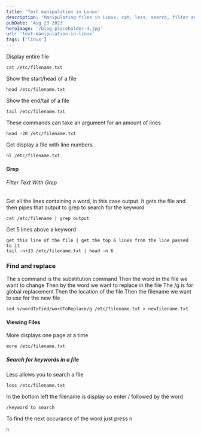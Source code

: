 ```yaml
---
title: 'Text manipulation in Linux'
description: 'Manipulating files in Linux, cat, less, search, filter and move.'
pubDate: 'Aug 23 2023'
heroImage: '/blog-placeholder-4.jpg'
url: 'text-manipulation-in-linux'
tags: ['linux']
---
```


Display entire file
```
cat /etc/filename.txt
```


Show the start/head of a file
```
head /etc/filename.txt
```

Show the end/tail of a file
```
tail /etc/filename.txt
```

These commands can take an argument for an amount of lines
```
head -20 /etc/filename.txt
```

Get display a file with line numbers
```
nl /etc/filename.txt
```

#### Grep
###### Filter Text With Grep

Get all the lines containing a word, in this case output. It gets the file and then pipes that output to grep to search for the keyword
```
cat /etc/filename | grep output
```

Get 5 lines above a keyword
```
get this line of the file | get the top 6 lines from the line passed to it
tail -n+33 /etc/filename.txt | head -n 6
```

### Find and replace

The s command is the substitution command
Then the word in the file we want to change
Then by the word we want to replace in the file
The /g is for global replacement 
Then the location of the file
Then the filename we want to use for the new file 
```
sed s/wordToFind/wordToReplace/g /etc/filename.txt > newfilename.txt
```

#### Viewing Files

More displays one page at a time
```
more /etc/filename.txt
```

##### Search for keywords in a file

Less allows you to search a file
```
less /etc/filename.txt
```

In the bottom left the filename is display so enter / followed by the word
```
/keyword to search
```

To find the next occurance of the word just press n
```
n
```